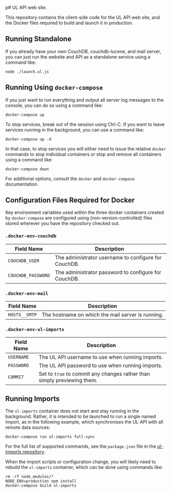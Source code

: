 p# UL API web site.

This repository contains the client-side code for the UL API web site, and the Docker files required to build and launch
it in production.

## Running Standalone

If you already have your own CouchDB, couchdb-lucene, and mail server, you can just run the website and API as a
standalone service using a command like:

`node ./launch.ul.js`

## Running Using `docker-compose`

If you just want to run everything and output all server log messages to the console, you can do so using a command
like:

`docker-compose up`

To stop services, break out of the session using Ctrl-C.  If you want to leave services running in the background, you
can use a command like:

`docker-compose up -d`

In that case, to stop services you will either need to issue the relative `docker` commands to stop individual containers
or stop and remove all containers using a command like:

`docker-compose down`

For additional options, consult the `docker` and `docker-compose` documentation.

## Configuration Files Required for Docker

Key environment variables used within the three docker containers created by `docker-compose` are configured using
(non-version-controlled) files stored wherever you have the repository checked out.

### `.docker-env-couchdb`

| Field Name         | Description |
| ------------------ | ----------- |
| `COUCHDB_USER`     | The administrator username to configure for CouchDB. |
| `COUCHDB_PASSWORD` | The administrator password to configure for CouchDB. |

### `.docker-env-mail`

| Field Name    | Description |
| ------------- | ----------- |
| `HOSTS__SMTP` | The hostname on which the mail server is running. |

### `.docker-env-ul-imports`

| Field Name | Description |
| ---------- | ----------- |
| `USERNAME` | The UL API username to use when running imports. |
| `PASSWORD` | The UL API password to use when running imports. |
| `COMMIT`   | Set to `true` to commit any changes rather than simply previewing them. |

## Running Imports

The `ul-imports` container does not start and stay running in the background.  Rather, it is intended to be launched
to run a single named import, as in the following example, which synchronises the UL API with all remote data sources:

`docker-compose run ul-imports full-sync`

For the full list of supported commands, see the `package.json` file in the
[ul-imports repository](https://github.com/GPII/ul-imports/).

When the import scripts or configuration change, you will likely need to rebuild the `ul-imports` container, which can
be done using commands like:

```text
rm -rf node_modules/*
NODE_ENV=production npm install
docker-compose build ul-imports
```
